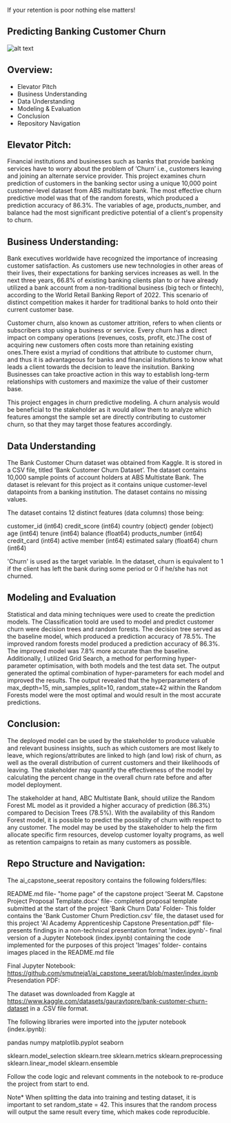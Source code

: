 If your retention is poor nothing else matters! 
## Predicting Banking Customer Churn

![alt text](path/to/https://media.licdn.com/dms/image/C5612AQF5TDwdJsp9Yw/article-cover_image-shrink_600_2000/0/1545640989538?e=2147483647&v=beta&t=drkYEbBcpeYmkt0c67lJCrySwn9Jh0eLDKuPCbbX1MM)



## Overview:
- Elevator Pitch
- Business Understanding
- Data Understanding
- Modeling & Evaluation
- Conclusion
- Repository Navigation

## Elevator Pitch:
Financial institutions and businesses such as banks that provide banking services have to worry about the problem of ‘Churn’ i.e., customers leaving and joining an alternate service provider. This project examines churn prediction of customers in the banking sector using a unique 10,000 point customer-level dataset from ABS multistate bank. The most effective churn predictive model was that of the random forests, which produced a prediction accuracy of 86.3%. The variables of age, products_number, and balance had the most significant predictive potential of a client's propensity to churn. 


## Business Understanding:
Bank executives worldwide have recognized the importance of increasing customer satisfaction. As customers use new technologies in other areas of their lives, their expectations for banking services increases as well. In the next three years, 66.8% of existing banking clients plan to or have already utilized a bank account from a non-traditional business (big tech or fintech), according to the World Retail Banking Report of 2022. This scenario of distinct competition makes it harder for traditional banks to hold onto their current customer base.

Customer churn, also known as customer attrition, refers to when clients or subscribers stop using a business or service. Every churn has a direct impact on company operations (revenues, costs, profit, etc.)The cost of acquiring new customers often costs more than retaining existing ones.There exist a myriad of conditions that attribute to customer churn, and thus it is advantageous for banks and financial insitutions to know what leads a client towards the decision to leave the insitution. Banking Businesses can take proactive action in this way to establish long-term relationships with customers and maximize the value of their customer base. 

This project engages in churn predictive modeling. A churn analysis would be beneficial to the stakeholder as it would allow them to analyze which features amongst the sample set are directly contributing to customer churn, so that they may target those features accordingly.


## Data Understanding
The Bank Customer Churn dataset was obtained from Kaggle. It is stored in a CSV file, titled ‘Bank Customer Churn Dataset’. The dataset contains 10,000 sample points of account holders at ABS Multistate Bank. The dataset is relevant for this project as it contains unique customer-level datapoints from a banking institution. The dataset contains no missing values. 

The dataset contains 12 distinct features (data columns) those being:

customer_id (int64)
credit_score (int64)
country (object)
gender (object)
age (int64)
tenure (int64)
balance (float64)
products_number (int64)
credit_card (int64)
active member (int64)
estimated salary (float64)
churn (int64)

'Churn' is used as the target variable. In the dataset, churn is equivalent to 1 if the client has left the bank during some period or 0 if he/she has not churned.

## Modeling and Evaluation
Statistical and data mining techniques were used to create the prediction models. The Classification toold are used to model and predict customer churn were decision trees and random forests. The decision tree served as the baseline model, which produced a prediction accuracy of 78.5%. The improved random forests model produced a prediction accuracy of 86.3%. The improved model was 7.8% more accurate than the baseline. Additionally, I utilized Grid Search, a method for performing hyper-parameter optimisation, with both models and the test data set. The output generated the optimal combination of hyper-parameters for each model and improved the results. The output revealed that the hyperparameters of max_depth=15, min_samples_split=10, random_state=42 within the Random Forests model were the most optimal and would result in the most accurate predictions. 



## Conclusion:
The deployed model can be used by the stakeholder to produce valuable and relevant business insights, such as which customers are most likely to leave, which regions/attributes are linked to high (and low) risk of churn, as well as the overall distribution of current customers and their likelihoods of leaving. The stakeholder may quantify the effectiveness of the model by calculating the percent change in the overall churn rate before and after model deployment. 

The stakeholder at hand, ABC Multistate Bank, should utilize the Random Forest ML model as it provided a higher accuracy of prediction (86.3%) compared to Decision Trees (78.5%). With the availability of this Random Forest model, it is possible to predict the possiblity of churn with respect to any customer. The model may be used by the stakeholder to help the firm allocate specific firm resources, develop customer loyalty programs, as well as retention campaigns to retain as many customers as possible. 


## Repo Structure and Navigation:

The ai_capstone_seerat repository contains the following folders/files:

README.md file- "home page" of the capstone project 
'Seerat M. Capstone Project Proposal Template.docx' file- completed proposal template submitted at the start of the project
'Bank Churn Data' Folder- This folder contains the 'Bank Customer Churn Prediction.csv' file, the dataset used for this project
'AI Academy Apprenticeship Capstone Presentation.pdf' file- presents findings in a non-technical presentation format
'index.ipynb'- final version of a Jupyter Notebook (index.ipynb) containing the code implemented for the purposes of this project
'Images' folder- contains images placed in the README.md file



Final Jupyter Notebook: https://github.com/smutneja1/ai_capstone_seerat/blob/master/index.ipynb
Presendation PDF: 

The dataset was downloaded from Kaggle at https://www.kaggle.com/datasets/gauravtopre/bank-customer-churn-dataset in a .CSV file format. 

The following libraries were imported into the jyputer notebook (index.ipynb):

pandas
numpy
matplotlib.pyplot
seaborn

sklearn.model_selection
sklearn.tree
sklearn.metrics
sklearn.preprocessing
sklearn.linear_model
sklearn.ensemble

Follow the code logic and relevant comments in the notebook to re-produce the project from start to end. 

Note* When splitting the data into training and testing dataset, it is important to set random_state = 42. This insures that the random process will output the same result every time, which makes code reproducible. 





